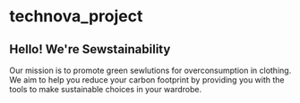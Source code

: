 # technova_project

## Hello! We're **Sewstainability**

Our mission is to promote green sewlutions for overconsumption in clothing. We aim to help you reduce your carbon footprint by providing you with the tools to make sustainable choices in your wardrobe.